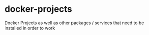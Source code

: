 # docker-projects
Docker Projects as well as other packages / services that need to be installed in order to work
